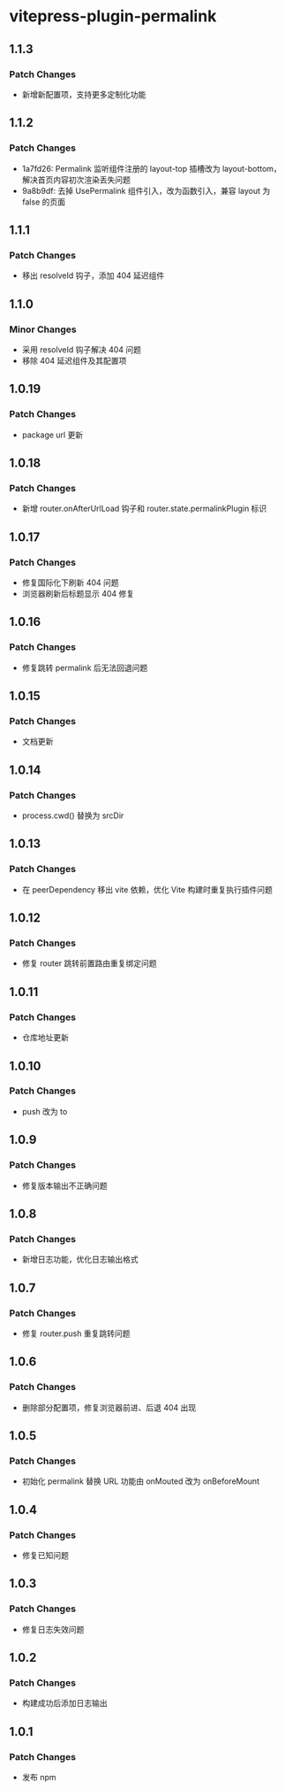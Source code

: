 # vitepress-plugin-permalink

## 1.1.3

### Patch Changes

- 新增新配置项，支持更多定制化功能

## 1.1.2

### Patch Changes

- 1a7fd26: Permalink 监听组件注册的 layout-top 插槽改为 layout-bottom，解决首页内容初次渲染丢失问题
- 9a8b9df: 去掉 UsePermalink 组件引入，改为函数引入，兼容 layout 为 false 的页面

## 1.1.1

### Patch Changes

- 移出 resolveId 钩子，添加 404 延迟组件

## 1.1.0

### Minor Changes

- 采用 resolveId 钩子解决 404 问题
- 移除 404 延迟组件及其配置项

## 1.0.19

### Patch Changes

- package url 更新

## 1.0.18

### Patch Changes

- 新增 router.onAfterUrlLoad 钩子和 router.state.permalinkPlugin 标识

## 1.0.17

### Patch Changes

- 修复国际化下刷新 404 问题
- 浏览器刷新后标题显示 404 修复

## 1.0.16

### Patch Changes

- 修复跳转 permalink 后无法回退问题

## 1.0.15

### Patch Changes

- 文档更新

## 1.0.14

### Patch Changes

- process.cwd() 替换为 srcDir

## 1.0.13

### Patch Changes

- 在 peerDependency 移出 vite 依赖，优化 Vite 构建时重复执行插件问题

## 1.0.12

### Patch Changes

- 修复 router 跳转前置路由重复绑定问题

## 1.0.11

### Patch Changes

- 仓库地址更新

## 1.0.10

### Patch Changes

- push 改为 to

## 1.0.9

### Patch Changes

- 修复版本输出不正确问题

## 1.0.8

### Patch Changes

- 新增日志功能，优化日志输出格式

## 1.0.7

### Patch Changes

- 修复 router.push 重复跳转问题

## 1.0.6

### Patch Changes

- 删除部分配置项，修复浏览器前进、后退 404 出现

## 1.0.5

### Patch Changes

- 初始化 permalink 替换 URL 功能由 onMouted 改为 onBeforeMount

## 1.0.4

### Patch Changes

- 修复已知问题

## 1.0.3

### Patch Changes

- 修复日志失效问题

## 1.0.2

### Patch Changes

- 构建成功后添加日志输出

## 1.0.1

### Patch Changes

- 发布 npm
